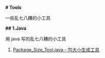 **# Tools**

一些乱七八糟的小工具

**## 1.Java** 

用 java 写的乱七八糟的小工具

1. [Package_Size_Tool.java - 包大小生成工具](./Java/Package_Size_Tool.java)

